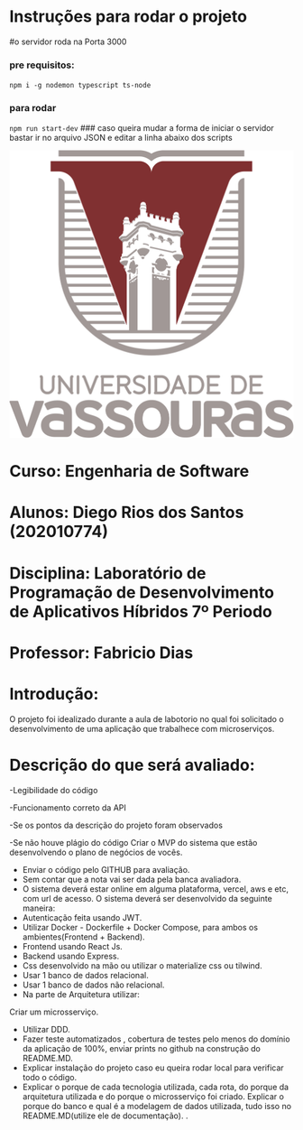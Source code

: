 # Instruções para rodar o projeto

#o servidor roda na Porta 3000
### pre requisitos:
`npm i -g nodemon typescript ts-node`
### para rodar
`npm run start-dev` ### caso queira mudar a forma de iniciar o servidor bastar ir no arquivo JSON e editar a linha abaixo dos scripts

![alt text](https://github.com/DiegoWebwork/estrutura-de-dados/blob/main/universidade%20de%20vassouras%20Vertical.png)

# Curso: Engenharia de Software
# Alunos: Diego Rios dos Santos (202010774)
# Disciplina: Laboratório de Programação de Desenvolvimento de Aplicativos Híbridos 7º Periodo
# Professor: Fabricio Dias



# Introdução:
O projeto foi idealizado durante a aula de labotorio no qual foi solicitado o desenvolvimento de uma aplicação que trabalhece com microserviços.



# Descrição do que será avaliado:
 
 -Legibilidade do código
 
 -Funcionamento correto da API
 
 -Se os pontos da descrição do projeto foram observados
 
 -Se não houve plágio do código 
 Criar o MVP do sistema que estão desenvolvendo o plano de negócios de vocês.
- Enviar o código pelo GITHUB para avaliação.
- Sem contar que a nota vai ser dada pela banca avaliadora.
- O sistema deverá estar online em alguma plataforma, vercel, aws e etc, com url de acesso.
O sistema deverá ser desenvolvido da seguinte maneira:
- Autenticação feita usando JWT.
-  Utilizar Docker - Dockerfile + Docker Compose, para ambos os ambientes(Frontend + Backend).
- Frontend usando React Js.
-  Backend usando Express.
-  Css desenvolvido na mão ou utilizar o materialize css ou tilwind.
-  Usar 1 banco de dados relacional.
-  Usar 1 banco de dados não relacional.
-  Na parte de Arquitetura utilizar:

  Criar um microsserviço.
 - Utilizar DDD.
 - Fazer teste automatizados , cobertura de testes pelo menos do domínio da aplicação de 100%, enviar prints no github na construção do README.MD.
 - Explicar instalação do projeto caso eu queira rodar local para verificar todo o código.
 - Explicar o porque de cada tecnologia utilizada, cada rota, do porque da arquitetura utilizada e do porque o microsserviço foi criado. Explicar o porque do banco e qual é a modelagem de dados utilizada, tudo isso no README.MD(utilize ele de documentação).
.
